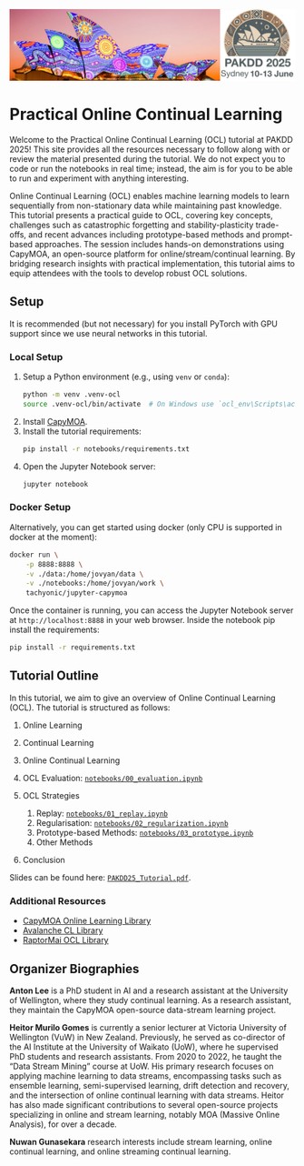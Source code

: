
![Sydney Opera House](img/PAKDD2025_banner.jpg)

# Practical Online Continual Learning

Welcome to the Practical Online Continual Learning (OCL) tutorial at PAKDD 2025! 
This site provides all the resources necessary to follow along with or review the material presented during the tutorial. We do not expect you to code or run the notebooks in real time; instead, the aim is for you to be able to run and experiment with anything interesting.

Online Continual Learning (OCL) enables machine learning models to learn sequentially from non-stationary data while maintaining past knowledge.
This tutorial presents a practical guide to OCL, covering key concepts, challenges such as catastrophic forgetting and stability-plasticity trade-offs, and recent advances including prototype-based methods and prompt-based approaches.
The session includes hands-on demonstrations using CapyMOA, an open-source platform for online/stream/continual learning. By bridging research insights with practical implementation, this tutorial aims to equip attendees with the tools to develop robust OCL solutions.

## Setup

It is recommended (but not necessary) for you install PyTorch with GPU support since we use neural networks in this tutorial. 

### Local Setup

1. Setup a Python environment (e.g., using `venv` or `conda`):
    ```bash
    python -m venv .venv-ocl
    source .venv-ocl/bin/activate  # On Windows use `ocl_env\Scripts\activate`
    ```
2. Install [CapyMOA](https://capymoa.org/installation.html).
3. Install the tutorial requirements:
   ```bash
   pip install -r notebooks/requirements.txt
   ```
4. Open the Jupyter Notebook server:
   ```bash
   jupyter notebook
   ```

### Docker Setup

Alternatively, you can get started using docker (only CPU is supported in docker at the moment):
```bash
docker run \
    -p 8888:8888 \
    -v ./data:/home/jovyan/data \
    -v ./notebooks:/home/jovyan/work \
    tachyonic/jupyter-capymoa
```
Once the container is running, you can access the Jupyter Notebook server at `http://localhost:8888` in your web browser. Inside the notebook pip install the requirements:
```bash
pip install -r requirements.txt
```

## Tutorial Outline

In this tutorial, we aim to give an overview of Online Continual Learning (OCL).
The tutorial is structured as follows:

1. Online Learning
2. Continual Learning
3. Online Continual Learning
4. OCL Evaluation: [`notebooks/00_evaluation.ipynb`](notebooks/00_evaluation.ipynb)
5. OCL Strategies

    1. Replay: [`notebooks/01_replay.ipynb`](notebooks/01_replay.ipynb)
    2. Regularisation: [`notebooks/02_regularization.ipynb`](notebooks/02_regularisation.ipynb)
    3. Prototype-based Methods: [`notebooks/03_prototype.ipynb`](notebooks/03_prototype.ipynb)
    4. Other Methods 

6. Conclusion

Slides can be found here: [`PAKDD25_Tutorial.pdf`](PAKDD25_Tutorial.pdf).

### Additional Resources

* [CapyMOA Online Learning Library](https://capymoa.org)
* [Avalanche CL Library](https://avalanche.continualai.org/)
* [RaptorMai OCL Library](https://github.com/RaptorMai/online-continual-learning)

## Organizer Biographies

**Anton Lee** is a PhD student in AI and a research assistant at the University of Wellington, where they study continual learning. As a research assistant, they maintain the CapyMOA open-source data-stream learning project.

**Heitor Murilo Gomes** is currently a senior lecturer at Victoria University of Wellington (VuW) in New Zealand. Previously, he served as co-director of the AI Institute at the University of Waikato (UoW), where he supervised PhD students and research assistants. From 2020 to 2022, he taught the “Data Stream Mining” course at UoW. His primary research focuses on applying machine learning to data streams, encompassing tasks such as ensemble learning, semi-supervised learning, drift detection and recovery, and the intersection of online continual learning with data streams. Heitor has also made significant contributions to several open-source projects specializing in online and stream learning, notably MOA (Massive Online Analysis), for over a decade.

**Nuwan Gunasekara** research interests include stream learning, online continual learning, and online streaming continual learning.

